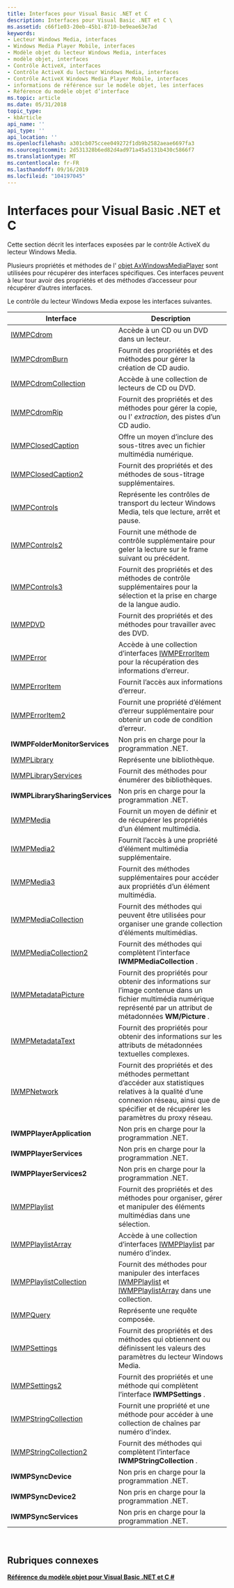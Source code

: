 ```yaml
---
title: Interfaces pour Visual Basic .NET et C
description: Interfaces pour Visual Basic .NET et C \
ms.assetid: c66f1e03-20eb-45b1-8710-be9eae63e7ad
keywords:
- Lecteur Windows Media, interfaces
- Windows Media Player Mobile, interfaces
- Modèle objet du lecteur Windows Media, interfaces
- modèle objet, interfaces
- Contrôle ActiveX, interfaces
- Contrôle ActiveX du lecteur Windows Media, interfaces
- Contrôle ActiveX Windows Media Player Mobile, interfaces
- informations de référence sur le modèle objet, les interfaces
- Référence du modèle objet d’interface
ms.topic: article
ms.date: 05/31/2018
topic_type:
- kbArticle
api_name: ''
api_type: ''
api_location: ''
ms.openlocfilehash: a301cb075ccee049272f1db9b2582aeae6697fa3
ms.sourcegitcommit: 2d531328b6ed82d4ad971a45a5131b430c5866f7
ms.translationtype: MT
ms.contentlocale: fr-FR
ms.lasthandoff: 09/16/2019
ms.locfileid: "104197045"
---
```

# <a name="interfaces-for-visual-basic-net-and-c"></a>Interfaces pour Visual Basic .NET et C #

Cette section décrit les interfaces exposées par le contrôle ActiveX du lecteur Windows Media.

Plusieurs propriétés et méthodes de l' [objet AxWindowsMediaPlayer](axwindowsmediaplayer-object--vb-and-c.md) sont utilisées pour récupérer des interfaces spécifiques. Ces interfaces peuvent à leur tour avoir des propriétés et des méthodes d’accesseur pour récupérer d’autres interfaces.

Le contrôle du lecteur Windows Media expose les interfaces suivantes.



| Interface                                                      | Description                                                                                                                                                       |
|----------------------------------------------------------------|-------------------------------------------------------------------------------------------------------------------------------------------------------------------|
| [IWMPCdrom](iwmpcdrom--vb-and-c.md)                           | Accède à un CD ou un DVD dans un lecteur.                                                                                                                                  |
| [IWMPCdromBurn](iwmpcdromburn--vb-and-c.md)                   | Fournit des propriétés et des méthodes pour gérer la création de CD audio.                                                                                                     |
| [IWMPCdromCollection](iwmpcdromcollection--vb-and-c.md)       | Accède à une collection de lecteurs de CD ou DVD.                                                                                                                        |
| [IWMPCdromRip](iwmpcdromrip--vb-and-c.md)                     | Fournit des propriétés et des méthodes pour gérer la copie, ou l' *extraction*, des pistes d’un CD audio.                                                                         |
| [IWMPClosedCaption](iwmpclosedcaption--vb-and-c.md)           | Offre un moyen d’inclure des sous-titres avec un fichier multimédia numérique.                                                                                                     |
| [IWMPClosedCaption2](iwmpclosedcaption2--vb-and-c.md)         | Fournit des propriétés et des méthodes de sous-titrage supplémentaires.                                                                                                     |
| [IWMPControls](iwmpcontrols--vb-and-c.md)                     | Représente les contrôles de transport du lecteur Windows Media, tels que lecture, arrêt et pause.                                                                         |
| [IWMPControls2](iwmpcontrols2--vb-and-c.md)                   | Fournit une méthode de contrôle supplémentaire pour geler la lecture sur le frame suivant ou précédent.                                                                           |
| [IWMPControls3](iwmpcontrols3--vb-and-c.md)                   | Fournit des propriétés et des méthodes de contrôle supplémentaires pour la sélection et la prise en charge de la langue audio.                                                                      |
| [IWMPDVD](iwmpdvd--vb-and-c.md)                               | Fournit des propriétés et des méthodes pour travailler avec des DVD.                                                                                                            |
| [IWMPError](iwmperror--vb-and-c.md)                           | Accède à une collection d’interfaces [IWMPErrorItem](iwmperroritem--vb-and-c.md) pour la récupération des informations d’erreur.                                                |
| [IWMPErrorItem](iwmperroritem--vb-and-c.md)                   | Fournit l’accès aux informations d’erreur.                                                                                                                             |
| [IWMPErrorItem2](iwmperroritem2--vb-and-c.md)                 | Fournit une propriété d’élément d’erreur supplémentaire pour obtenir un code de condition d’erreur.                                                                                   |
| **IWMPFolderMonitorServices**                                  | Non pris en charge pour la programmation .NET.                                                                                                                               |
| [IWMPLibrary](iwmplibrary--vb-and-c.md)                       | Représente une bibliothèque.                                                                                                                                             |
| [IWMPLibraryServices](iwmplibraryservices--vb-and-c.md)       | Fournit des méthodes pour énumérer des bibliothèques.                                                                                                                          |
| **IWMPLibrarySharingServices**                                 | Non pris en charge pour la programmation .NET.                                                                                                                               |
| [IWMPMedia](iwmpmedia--vb-and-c.md)                           | Fournit un moyen de définir et de récupérer les propriétés d’un élément multimédia.                                                                                                |
| [IWMPMedia2](iwmpmedia2--vb-and-c.md)                         | Fournit l’accès à une propriété d’élément multimédia supplémentaire.                                                                                                             |
| [IWMPMedia3](iwmpmedia3--vb-and-c.md)                         | Fournit des méthodes supplémentaires pour accéder aux propriétés d’un élément multimédia.                                                                                             |
| [IWMPMediaCollection](iwmpmediacollection--vb-and-c.md)       | Fournit des méthodes qui peuvent être utilisées pour organiser une grande collection d’éléments multimédias.                                                                                  |
| [IWMPMediaCollection2](iwmpmediacollection2--vb-and-c.md)     | Fournit des méthodes qui complètent l’interface **IWMPMediaCollection** .                                                                                           |
| [IWMPMetadataPicture](iwmpmetadatapicture--vb-and-c.md)       | Fournit des propriétés pour obtenir des informations sur l’image contenue dans un fichier multimédia numérique représenté par un attribut de métadonnées **WM/Picture** .         |
| [IWMPMetadataText](iwmpmetadatatext--vb-and-c.md)             | Fournit des propriétés pour obtenir des informations sur les attributs de métadonnées textuelles complexes.                                                                            |
| [IWMPNetwork](iwmpnetwork--vb-and-c.md)                       | Fournit des propriétés et des méthodes permettant d’accéder aux statistiques relatives à la qualité d’une connexion réseau, ainsi que de spécifier et de récupérer les paramètres du proxy réseau.     |
| **IWMPPlayerApplication**                                      | Non pris en charge pour la programmation .NET.                                                                                                                               |
| **IWMPPlayerServices**                                         | Non pris en charge pour la programmation .NET.                                                                                                                               |
| **IWMPPlayerServices2**                                        | Non pris en charge pour la programmation .NET.                                                                                                                               |
| [IWMPPlaylist](iwmpplaylist--vb-and-c.md)                     | Fournit des propriétés et des méthodes pour organiser, gérer et manipuler des éléments multimédias dans une sélection.                                                                    |
| [IWMPPlaylistArray](iwmpplaylistarray--vb-and-c.md)           | Accède à une collection d’interfaces [IWMPPlaylist](iwmpplaylist--vb-and-c.md) par numéro d’index.                                                                   |
| [IWMPPlaylistCollection](iwmpplaylistcollection--vb-and-c.md) | Fournit des méthodes pour manipuler des interfaces [IWMPPlaylist](iwmpplaylist--vb-and-c.md) et [IWMPPlaylistArray](iwmpplaylistarray--vb-and-c.md) dans une collection. |
| [IWMPQuery](iwmpquery--vb-and-c.md)                           | Représente une requête composée.                                                                                                                                      |
| [IWMPSettings](iwmpsettings--vb-and-c.md)                     | Fournit des propriétés et des méthodes qui obtiennent ou définissent les valeurs des paramètres du lecteur Windows Media.                                                                      |
| [IWMPSettings2](iwmpsettings2--vb-and-c.md)                   | Fournit des propriétés et une méthode qui complètent l’interface **IWMPSettings** .                                                                                  |
| [IWMPStringCollection](iwmpstringcollection--vb-and-c.md)     | Fournit une propriété et une méthode pour accéder à une collection de chaînes par numéro d’index.                                                                           |
| [IWMPStringCollection2](iwmpstringcollection2--vb-and-c.md)   | Fournit des méthodes qui complètent l’interface **IWMPStringCollection** .                                                                                          |
| **IWMPSyncDevice**                                             | Non pris en charge pour la programmation .NET.                                                                                                                               |
| **IWMPSyncDevice2**                                            | Non pris en charge pour la programmation .NET.                                                                                                                               |
| **IWMPSyncServices**                                           | Non pris en charge pour la programmation .NET.                                                                                                                               |



 

## <a name="related-topics"></a>Rubriques connexes

<dl> <dt>

[**Référence du modèle objet pour Visual Basic .NET et C #**](object-model-reference-for-visual-basic--net-and-c.md)
</dt> </dl>

 

 




